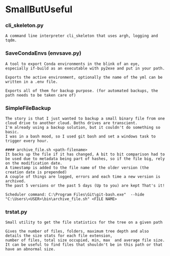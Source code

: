 # SmallButUseful


### cli_skeleton.py

	A command line interpreter cli_skeleton that uses argh, logging and tqdm.
	
### SaveCondaEnvs (envsave.py)
	
	A tool to export Conda environments in the blink of an eye, 
	especially if-build as an executable with py2exe and put in your path.

	Exports the active environment, optionally the name of the yml can be written in a .env file.

	Exports all of them for backup purpose. (for automated backups, the path needs to be taken care of)
	
### SimpleFileBackup
	
	The story is that I just wanted to backup a small binary file from one cloud drive to another cloud. Boths drives are transcient.
	I'm already using a backup solution, but it couldn't do something so basic.
	I was in a bash mood, so I used git bash and set a windows task to trigger every hour.
		
	#### archive_file.sh <path-filename>
	It backs up the file if it has changed, A bit to bit comparison had to be used due to metadata being part of hashes, so if the file big, rely on the modification date.
	A timestamp is added to the file name of the older version (the creation date is prepended)
	A couple of things are logged, errors and each time a new version is archived.  
	The past 5 versions or the past 5 days (Up to you) are kept That's it!
	
	Scheduler command: C:\Program Files\Git\git-bash.exe"  --hide "C:\Users\<USER>\bin\archive_file.sh" <FILE NAME>	

### trstat.py

	Small utility to get the file statistics for the tree on a given path

	Gives the number of files, folders, maximum tree depth and also details the size stats for each file extension, 
	number of files, total size occupied, min, max 	and average file size.
	It can be useful to find files that shouldn't be in this path or that have an abnormal size.
	

